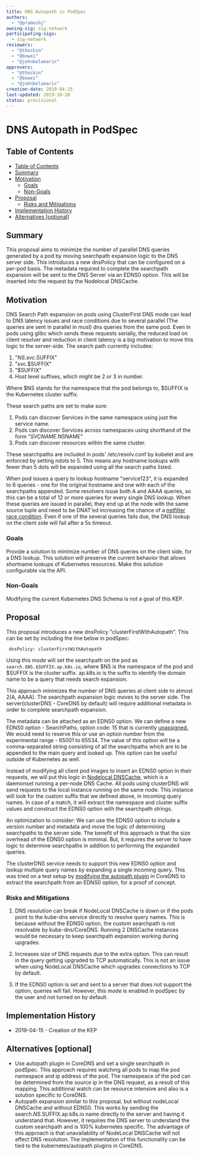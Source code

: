 ```yaml
---
title: DNS Autopath in PodSpec
authors:
  - "@prameshj"
owning-sig: sig-network
participating-sigs:
  - sig-network
reviewers:
  - "@thockin"
  - "@bowei"
  - "@johnbelamaric"
approvers:
  - "@thockin"
  - "@bowei"
  - "@johnbelamaric"
creation-date: 2019-04-15
last-updated: 2019-10-28
status: provisional
---
```

# DNS Autopath in PodSpec


## Table of Contents

* [Table of Contents](#table-of-contents)
* [Summary](#summary)
* [Motivation](#motivation)
    * [Goals](#goals)
    * [Non-Goals](#non-goals)
* [Proposal](#proposal)
    * [Risks and Mitigations](#risks-and-mitigations)
* [Implementation History](#implementation-history)
* [Alternatives [optional]](#alternatives-optional)

[Tools for generating]: https://github.com/ekalinin/github-markdown-toc

## Summary
This proposal aims to minimize the number of parallel DNS queries generated by a pod by moving searchpath expansion logic to the DNS server side. This introduces a new dnsPolicy that can be configured on a per-pod basis. The metadata required to complete the searchpath expansion will be sent to the DNS Server via an EDNS0 option. This will be inserted into the request by the Nodelocal DNSCache.

## Motivation
DNS Search Path expansion on pods using ClusterFirst DNS mode can lead to DNS latency issues and race conditions due to several parallel (The queries are sent in parallel in musl) dns queries from the same pod. Even in pods using glibc which sends these requests serially, the reduced load on client resolver and reduction in client latency is a big motivation to move this logic to the server-side.
The search path currently includes: 

1. "$NS.svc.$SUFFIX"
2. "svc.$SUFFIX"
3. "$SUFFIX"
4. Host level suffixes, which might be 2 or 3 in number.

Where $NS stands for the namespace that the pod belongs to, $SUFFIX is the Kubernetes cluster suffix.

These search paths are set to make sure: 

 1. Pods can discover Services in the same namespace using just the service name.
 2. Pods can discover Services across namespaces using shorthand of the form "$SVCNAME.$NSNAME"
 3. Pods can discover resources within the same cluster.

These searchpaths are included in pods' /etc/resolv.conf by kubelet and are enforced by setting ndots to 5. This means any hostname lookups with fewer than 5 dots will be expanded using all the search paths listed.

When pod issues a query to lookup hostname "service123", it is expanded to 6 queries - one for the original hostname and one with each of the searchpaths appended. Some resolvers issue both A and AAAA queries, so this can be a total of 12 or more queries for every single DNS lookup. When these queries are issued in parallel, they end up at the node with the same source tuple and need to be DNAT'ed increasing the chance of a [netfilter race condition](https://www.weave.works/blog/racy-conntrack-and-dns-lookup-timeouts).
Even if one of the several queries fails due, the DNS lookup on the client side will fail after a 5s timeout.

### Goals
Provide a solution to minimize number of DNS queries on the client side, for a DNS lookup. 
This solution will preserve the current behavior that allows shortname lookups of Kubernetes resources. Make this solution configurable via the API.

### Non-Goals
Modifying the current Kubernetes DNS Schema is not a goal of this KEP.


## Proposal

This proposal introduces a new dnsPolicy "clusterFirstWithAutopath". This can be set by including the line below in podSpec:

 ` dnsPolicy: clusterFirstWithAutopath`

Using this mode will set the searchpath on the pod as `search.$NS.$SUFFIX.ap.k8s.io`, where $NS is the namespace of the pod and $SUFFIX is the cluster suffix. ap.k8s.io is the suffix to identify the domain name to be a query that needs search expansion.

This approach minimizes the number of DNS queries at client side to atmost 2(A, AAAA). The searchpath expansion logic moves to the server side. The server(clusterDNS - CoreDNS by default) will require additional metadata in order to complete searchpath expansion.

The metadata can be attached as an EDNS0 option. We can define a new EDNS0 option - SearchPaths, option code: 15 that is currently [unassigned.](https://www.iana.org/assignments/dns-parameters/dns-parameters.xhtml#dns-parameters-11) We would need to reserve this or use an option number from the experimental range - 65001 to 65534.
The value of this option will be a comma-separated string consisting of all the searchpaths which are to be appended to the main query and looked up. This option can be useful outside of Kubernetes as well.

Instead of modifying all client pod images to insert an EDNS0 option in their requests, we will put this logic in [Nodelocal DNSCache](https://github.com/kubernetes/enhancements/blob/master/keps/sig-network/0030-nodelocal-dns-cache.md), which is a daemonset running a per-node DNS Cache.
All pods using clusterDNS will send requests to the local instance running on the same node. This instance will look for the custom suffix that we defined above, in incoming query names. In case of a match, it will extract the namespace and cluster suffix values and construct the EDNS0 option with the searchpath strings.

An optimization to consider: We can use the EDNS0 option to include a version number and metadata and move the logic of determining searchpaths to the server side. The benefit of this approach is that the size overhead of the EDNS0 option is minimal. But, it requires the server to have logic to determine searchpaths in addition to performing the expanded queries.

The clusterDNS service needs to support this new EDNS0 option and lookup multiple query names by expanding a single incoming query. This was tried on a test setup by [modifying the autopath plugin](https://github.com/coredns/coredns/compare/master...prameshj:auto) in CoreDNS to extract the searchpath from an EDNS0 option, for a proof of concept.

### Risks and Mitigations
1) DNS resolution can break if NodeLocal DNSCache is down or if the pods point to the kube-dns service directly to resolve query names. This is because without the EDNS0 option, the custom searchpath is not resolvable by kube-dns/CoreDNS. Running 2 DNSCache instances would be necessary to keep searchpath expansion working during upgrades.

2) Increases size of DNS requests due to the extra option. This can result in the query getting upgraded to TCP automatically. This is not an issue when using NodeLocal DNSCache which upgrades connections to TCP by default.

3) If the EDNS0 option is set and sent to a server that does not support the option, queries will fail. However, this mode is enabled in podSpec by the user and not turned on by default.

## Implementation History

* 2019-04-15 - Creation of the KEP
 
## Alternatives [optional]

* Use autopath plugin in CoreDNS and set a single searchpath in podSpec. This approach requires watching all pods to map the pod namespace and ip address of the pod. The namespeace of the pod can be determined from the source ip in the DNS request, as a result of this mapping. This additional watch can be resource intensive and also is a solution specific to CoreDNS.
* Autopath expansion similar to this proposal, but without nodeLocal DNSCache and without EDNS0. This works by sending the search.$NS.$SUFFIX.ap.k8s.io name directly to the server and having it understand that. However, it requires the DNS server to understand the custom searchpath and is 100% kubernetes specific. The advantage of this approach is that unavailability of NodeLocal DNSCache will not affect DNS resolution. The implementation of this functionality can be tied to the kubernetes/autopath plugins in CoreDNS.
